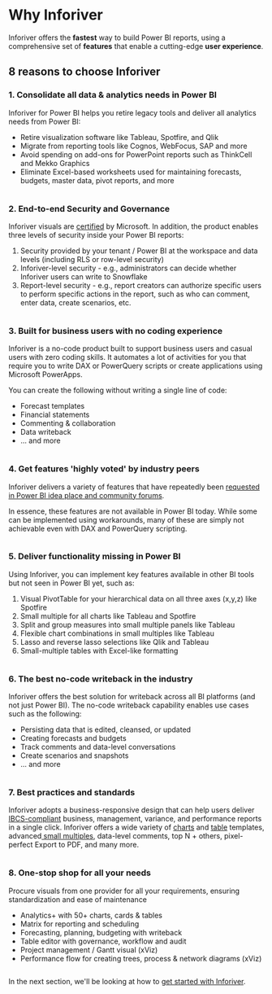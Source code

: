 # Why Inforiver

Inforiver offers the **fastest** way to build Power BI reports, using a comprehensive set of **features** that enable a cutting-edge **user experience**.

## 8 reasons to choose Inforiver

### 1. Consolidate all data & analytics needs in Power BI

Inforiver for Power BI helps you retire legacy tools and deliver all analytics needs from Power BI:

* Retire visualization software like Tableau, Spotfire, and Qlik&#x20;
* Migrate from reporting tools like Cognos, WebFocus, SAP and more
* Avoid spending on add-ons for PowerPoint reports such as ThinkCell and Mekko Graphics
* Eliminate Excel-based worksheets used for maintaining forecasts, budgets, master data, pivot reports, and more

<figure><img src="../.gitbook/assets/image (2).png" alt=""><figcaption></figcaption></figure>

### 2. End-to-end Security and Governance

Inforiver visuals are [certified](https://learn.microsoft.com/en-us/power-bi/developer/visuals/power-bi-custom-visuals-certified) by Microsoft. In addition, the product enables three levels of security inside your Power BI reports:

1. Security provided by your tenant / Power BI at the workspace and data levels (including RLS or row-level security)
2. Inforiver-level security - e.g., administrators can decide whether Inforiver users can write to Snowflake
3. Report-level security - e.g., report creators can authorize specific users to perform specific actions in the report, such as who can comment, enter data, create scenarios, etc.

<figure><img src="../.gitbook/assets/image (1) (1) (1) (1) (1) (1).png" alt=""><figcaption></figcaption></figure>

### 3. Built for business users with no coding experience

Inforiver is a no-code product built to support business users and casual users with zero coding skills. It automates a lot of activities for you that require you to write DAX or PowerQuery scripts or create applications using Microsoft PowerApps.

You can create the following without writing a single line of code:

* Forecast templates
* Financial statements
* Commenting & collaboration
* Data writeback&#x20;
* ... and more

<figure><img src="../.gitbook/assets/image (2) (1).png" alt=""><figcaption></figcaption></figure>

### 4. Get features 'highly voted' by industry peers

Inforiver delivers a variety of features that have repeatedly been [requested in Power BI idea place and community forums](https://inforiverstage.wpengine.com/blog/category/feature-highlights/).

In essence, these features are not available in Power BI today. While some can be implemented using workarounds, many of these are simply not achievable even with DAX and PowerQuery scripting.

<figure><img src="../.gitbook/assets/image (3).png" alt=""><figcaption></figcaption></figure>

### 5. Deliver functionality missing in Power BI

Using Inforiver, you can implement key features available in other BI tools but not seen in Power BI yet, such as:​

1. Visual PivotTable for your hierarchical data on all three axes (x,y,z) like Spotfire​
2. Small multiple for all charts like Tableau and Spotfire ​
3. Split and group measures into small multiple panels like Tableau ​
4. Flexible chart combinations in small multiples like Tableau​
5. Lasso and reverse lasso selections like Qlik and Tableau​
6. Small-multiple tables with Excel-like formatting ​

<figure><img src="../.gitbook/assets/image (4).png" alt=""><figcaption></figcaption></figure>

### 6. The best no-code writeback in the industry

Inforiver offers the best solution for writeback across all BI platforms (and not just Power BI). The no-code writeback capability enables use cases such as the following:

* Persisting data that is edited, cleansed, or updated
* Creating forecasts and budgets
* Track comments and data-level conversations
* Create scenarios and snapshots
* ... and more

<figure><img src="../.gitbook/assets/image (5).png" alt=""><figcaption></figcaption></figure>

### **7. Best practices and standards**

Inforiver adopts a business-responsive design that can help users deliver [IBCS-compliant](https://inforiver.com/ibcs-reports-powerbi/) business, management, variance, and performance reports in a single click. Inforiver offers a wide variety of [charts](https://inforiver.com/ibcs-reports-powerbi/ibcs-charts-powerbi/) and [table](https://inforiver.com/ibcs-reports-powerbi/ibcs-tables-powerbi/) templates, advanced[ small multiples](https://inforiver.com/advanced-small-multiples-powerbi/), data-level comments, top N + others, pixel-perfect Export to PDF, and many more.

<figure><img src="../.gitbook/assets/image (6).png" alt=""><figcaption></figcaption></figure>

### 8. One-stop shop for all your needs

Procure visuals from one provider for all your requirements, ensuring standardization and ease of maintenance

* Analytics+ with 50+ charts, cards & tables
* Matrix for reporting and scheduling
* Forecasting, planning, budgeting with writeback&#x20;
* Table editor with governance, workflow and audit
* Project management / Gantt visual (xViz)
* Performance flow for creating trees, process & network diagrams (xViz)

<figure><img src="../.gitbook/assets/image (7).png" alt=""><figcaption></figcaption></figure>

In the next section, we'll be looking at how to [get started with Inforiver](get-started/).
